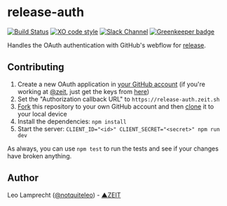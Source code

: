 # release-auth

[![Build Status](https://travis-ci.org/zeit/release-auth.svg?branch=master)](https://travis-ci.org/zeit/release-auth)
[![XO code style](https://img.shields.io/badge/code_style-XO-5ed9c7.svg)](https://github.com/sindresorhus/xo)
[![Slack Channel](http://zeit-slackin.now.sh/badge.svg)](https://zeit.chat) [![Greenkeeper badge](https://badges.greenkeeper.io/zeit/release-auth.svg)](https://greenkeeper.io/)

Handles the OAuth authentication with GitHub's webflow for [release](https://github.com/zeit/release).

## Contributing

1. Create a new OAuth application in [your GitHub account](https://github.com/settings/developers) (if you're working at [@zeit](https://github.com/zeit), just get the keys from [here](https://github.com/organizations/zeit/settings/applications))
2. Set the "Authorization callback URL" to `https://release-auth.zeit.sh`
3. [Fork](https://help.github.com/articles/fork-a-repo/) this repository to your own GitHub account and then [clone](https://help.github.com/articles/cloning-a-repository/) it to your local device
4. Install the dependencies: `npm install`
5. Start the server: `CLIENT_ID="<id>" CLIENT_SECRET="<secret>" npm run dev`

As always, you can use `npm test` to run the tests and see if your changes have broken anything.

## Author

Leo Lamprecht ([@notquiteleo](https://twitter.com/notquiteleo)) - [▲ZEIT](https://zeit.co)
